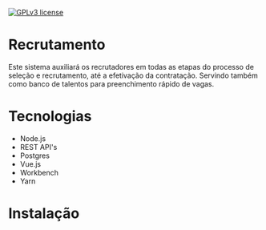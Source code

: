 [![GPLv3 license](https://img.shields.io/badge/License-GPLv3-blue.svg)](http://perso.crans.org/besson/LICENSE.html)

# Recrutamento

Este sistema auxiliará os recrutadores em todas as etapas do processo de seleção e recrutamento, até a efetivação da contratação.
Servindo também como banco de talentos para preenchimento rápido de vagas.

# Tecnologias

- Node.js
- REST API's
- Postgres
- Vue.js
- Workbench
- Yarn


# Instalação

